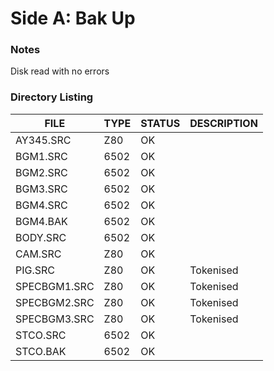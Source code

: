 # Side A: Bak Up

### Notes

Disk read with no errors

### Directory Listing

| FILE         | TYPE | STATUS   | DESCRIPTION |
|--------------|------|----------|---|
| AY345.SRC    | Z80  | OK       |
| BGM1.SRC     | 6502 | OK       |
| BGM2.SRC     | 6502 | OK       |
| BGM3.SRC     | 6502 | OK       | 
| BGM4.SRC     | 6502 | OK       | 
| BGM4.BAK     | 6502 | OK       | 
| BODY.SRC     | 6502 | OK       | 
| CAM.SRC      | Z80  | OK       | 
| PIG.SRC      | Z80  | OK       | Tokenised
| SPECBGM1.SRC | Z80  | OK       | Tokenised
| SPECBGM2.SRC | Z80  | OK       | Tokenised
| SPECBGM3.SRC | Z80  | OK       | Tokenised
| STCO.SRC     | 6502 | OK       |
| STCO.BAK     | 6502 | OK       |